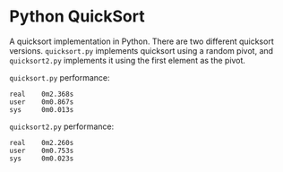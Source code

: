 Python QuickSort
================

A quicksort implementation in Python. There are two different quicksort versions. ``quicksort.py`` implements quicksort
using a random pivot, and ``quicksort2.py`` implements it using the first element as the pivot. 

``quicksort.py`` performance:

    real    0m2.368s
    user    0m0.867s
    sys     0m0.013s

``quicksort2.py`` performance:

    real    0m2.260s
    user    0m0.753s
    sys     0m0.023s
